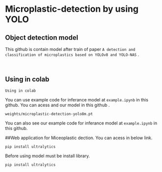 # Microplastic-detection by using YOLO

## Object detection model 

This github is contain model after train of paper `A detection and classification of microplastics based on YOLOv8 and YOLO-NAS` . 

<br />

## Using in colab
`Using in colab`

You can use example code for inferance model at `example.ipynb` in this github. 
You can acess and our model in this github .
```
weights/microplastic-detection-yolo8m.pt
```
You can also see our example code for inferance model at `example.ipynb` in this github. 

##Web application for Miceoplastic dection. 
You can acess in below link. 
```
pip install ultralytics
```

Before using model must be install library.
```
pip install ultralytics
```
